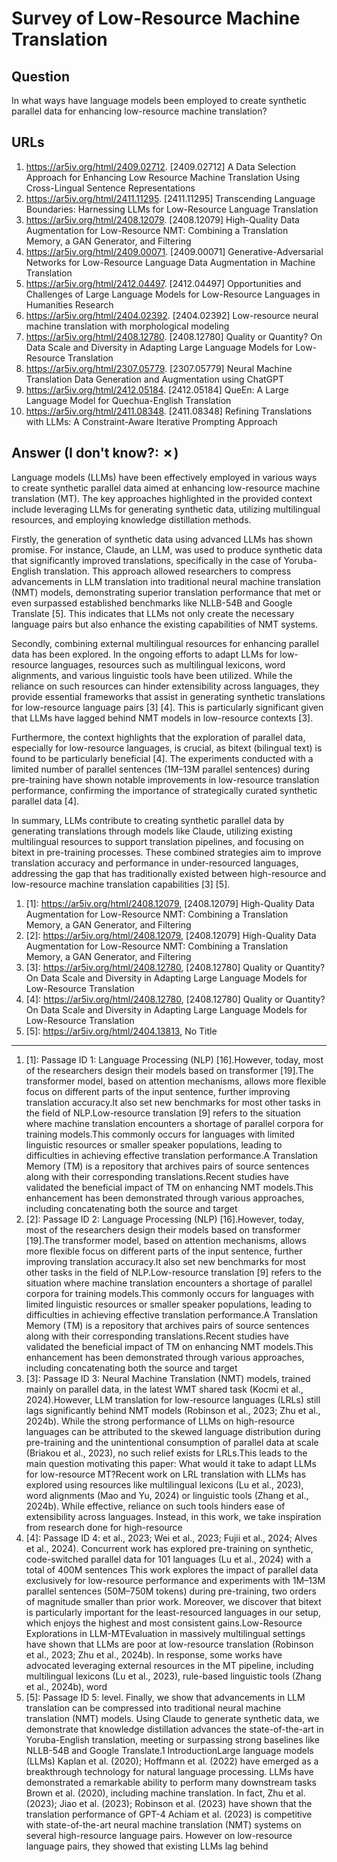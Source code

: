 # Survey of Low-Resource Machine Translation

## Question

In what ways have language models been employed to create synthetic parallel data for enhancing low-resource machine translation?

## URLs

1. https://ar5iv.org/html/2409.02712. [2409.02712] A Data Selection Approach for Enhancing Low Resource Machine Translation Using Cross-Lingual Sentence Representations
2. https://ar5iv.org/html/2411.11295. [2411.11295] Transcending Language Boundaries: Harnessing LLMs for Low-Resource Language Translation
3. https://ar5iv.org/html/2408.12079. [2408.12079] High-Quality Data Augmentation for Low-Resource NMT: Combining a Translation Memory, a GAN Generator, and Filtering
4. https://ar5iv.org/html/2409.00071. [2409.00071] Generative-Adversarial Networks for Low-Resource Language Data Augmentation in Machine Translation
5. https://ar5iv.org/html/2412.04497. [2412.04497] Opportunities and Challenges of Large Language Models for Low-Resource Languages in Humanities Research
6. https://ar5iv.org/html/2404.02392. [2404.02392] Low-resource neural machine translation with morphological modeling
7. https://ar5iv.org/html/2408.12780. [2408.12780] Quality or Quantity? On Data Scale and Diversity in Adapting Large Language Models for Low-Resource Translation
8. https://ar5iv.org/html/2307.05779. [2307.05779] Neural Machine Translation Data Generation and Augmentation using ChatGPT
9. https://ar5iv.org/html/2412.05184. [2412.05184] QueEn: A Large Language Model for Quechua-English Translation
10. https://ar5iv.org/html/2411.08348. [2411.08348] Refining Translations with LLMs: A Constraint-Aware Iterative Prompting Approach

## Answer (I don't know?: ✗)

Language models (LLMs) have been effectively employed in various ways to create synthetic parallel data aimed at enhancing low-resource machine translation (MT). The key approaches highlighted in the provided context include leveraging LLMs for generating synthetic data, utilizing multilingual resources, and employing knowledge distillation methods.

Firstly, the generation of synthetic data using advanced LLMs has shown promise. For instance, Claude, an LLM, was used to produce synthetic data that significantly improved translations, specifically in the case of Yoruba-English translation. This approach allowed researchers to compress advancements in LLM translation into traditional neural machine translation (NMT) models, demonstrating superior translation performance that met or even surpassed established benchmarks like NLLB-54B and Google Translate [5]. This indicates that LLMs not only create the necessary language pairs but also enhance the existing capabilities of NMT systems.

Secondly, combining external multilingual resources for enhancing parallel data has been explored. In the ongoing efforts to adapt LLMs for low-resource languages, resources such as multilingual lexicons, word alignments, and various linguistic tools have been utilized. While the reliance on such resources can hinder extensibility across languages, they provide essential frameworks that assist in generating synthetic translations for low-resource language pairs [3] [4]. This is particularly significant given that LLMs have lagged behind NMT models in low-resource contexts [3].

Furthermore, the context highlights that the exploration of parallel data, especially for low-resource languages, is crucial, as bitext (bilingual text) is found to be particularly beneficial [4]. The experiments conducted with a limited number of parallel sentences (1M–13M parallel sentences) during pre-training have shown notable improvements in low-resource translation performance, confirming the importance of strategically curated synthetic parallel data [4].

In summary, LLMs contribute to creating synthetic parallel data by generating translations through models like Claude, utilizing existing multilingual resources to support translation pipelines, and focusing on bitext in pre-training processes. These combined strategies aim to improve translation accuracy and performance in under-resourced languages, addressing the gap that has traditionally existed between high-resource and low-resource machine translation capabilities [3] [5].

1. [1]:  https://ar5iv.org/html/2408.12079, [2408.12079] High-Quality Data Augmentation for Low-Resource NMT: Combining a Translation Memory, a GAN Generator, and Filtering
2. [2]:  https://ar5iv.org/html/2408.12079, [2408.12079] High-Quality Data Augmentation for Low-Resource NMT: Combining a Translation Memory, a GAN Generator, and Filtering
3. [3]:  https://ar5iv.org/html/2408.12780, [2408.12780] Quality or Quantity? On Data Scale and Diversity in Adapting Large Language Models for Low-Resource Translation
4. [4]:  https://ar5iv.org/html/2408.12780, [2408.12780] Quality or Quantity? On Data Scale and Diversity in Adapting Large Language Models for Low-Resource Translation
5. [5]:  https://ar5iv.org/html/2404.13813, No Title
---
1. [1]:  Passage ID 1: Language Processing (NLP) [16].However, today, most of the researchers design their models based on transformer [19].The transformer model, based on attention mechanisms, allows more flexible focus on different parts of the input sentence, further improving translation accuracy.It also set new benchmarks for most other tasks in the field of NLP.Low-resource translation [9] refers to the situation where machine translation encounters a shortage of parallel corpora for training models.This commonly occurs for languages with limited linguistic resources or smaller speaker populations, leading to difficulties in achieving effective translation performance.A Translation Memory (TM) is a repository that archives pairs of source sentences along with their corresponding translations.Recent studies have validated the beneficial impact of TM on enhancing NMT models.This enhancement has been demonstrated through various approaches, including concatenating both the source and target
2. [2]:  Passage ID 2: Language Processing (NLP) [16].However, today, most of the researchers design their models based on transformer [19].The transformer model, based on attention mechanisms, allows more flexible focus on different parts of the input sentence, further improving translation accuracy.It also set new benchmarks for most other tasks in the field of NLP.Low-resource translation [9] refers to the situation where machine translation encounters a shortage of parallel corpora for training models.This commonly occurs for languages with limited linguistic resources or smaller speaker populations, leading to difficulties in achieving effective translation performance.A Translation Memory (TM) is a repository that archives pairs of source sentences along with their corresponding translations.Recent studies have validated the beneficial impact of TM on enhancing NMT models.This enhancement has been demonstrated through various approaches, including concatenating both the source and target
3. [3]:  Passage ID 3: Neural Machine Translation (NMT) models, trained mainly on parallel data, in the latest WMT shared task (Kocmi et al., 2024).However, LLM translation for low-resource languages (LRLs) still lags significantly behind NMT models (Robinson et al., 2023; Zhu et al., 2024b). While the strong performance of LLMs on high-resource languages can be attributed to the skewed language distribution during pre-training and the unintentional consumption of parallel data at scale (Briakou et al., 2023), no such relief exists for LRLs.This leads to the main question motivating this paper: What would it take to adapt LLMs for low-resource MT?Recent work on LRL translation with LLMs has explored using resources like multilingual lexicons (Lu et al., 2023), word alignments (Mao and Yu, 2024) or linguistic tools (Zhang et al., 2024b). While effective, reliance on such tools hinders ease of extensibility across languages. Instead, in this work, we take inspiration from research done for high-resource
4. [4]:  Passage ID 4: et al., 2023; Wei et al., 2023; Fujii et al., 2024; Alves et al., 2024). Concurrent work has explored pre-training on synthetic, code-switched parallel data for 101 languages (Lu et al., 2024) with a total of 400M sentences This work explores the impact of parallel data exclusively for low-resource performance and experiments with 1M–13M parallel sentences (50M–750M tokens) during pre-training, two orders of magnitude smaller than prior work. Moreover, we discover that bitext is particularly important for the least-resourced languages in our setup, which enjoys the highest and most consistent gains.Low-Resource Explorations in LLM-MTEvaluation in massively multilingual settings have shown that LLMs are poor at low-resource translation (Robinson et al., 2023; Zhu et al., 2024b). In response, some works have advocated leveraging external resources in the MT pipeline, including multilingual lexicons (Lu et al., 2023), rule-based linguistic tools (Zhang et al., 2024b), word
5. [5]:  Passage ID 5: level. Finally, we show that advancements in LLM translation can be compressed into traditional neural machine translation (NMT) models. Using Claude to generate synthetic data, we demonstrate that knowledge distillation advances the state-of-the-art in Yoruba-English translation, meeting or surpassing strong baselines like NLLB-54B and Google Translate.1 IntroductionLarge language models (LLMs) Kaplan et al. (2020); Hoffmann et al. (2022) have emerged as a breakthrough technology for natural language processing. LLMs have demonstrated a remarkable ability to perform many downstream tasks Brown et al. (2020), including machine translation. In fact, Zhu et al. (2023); Jiao et al. (2023); Robinson et al. (2023) have shown that the translation performance of GPT-4 Achiam et al. (2023) is competitive with state-of-the-art neural machine translation (NMT) systems on several high-resource language pairs. However on low-resource language pairs, they showed that existing LLMs lag behind
